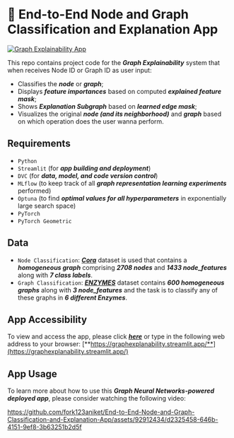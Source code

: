 # :rocket: End-to-End Node and Graph Classification and Explanation App

[![Graph Explainability App](https://static.streamlit.io/badges/streamlit_badge_black_white.svg)](https://graph-explainability.streamlit.app/)

This repo contains project code for the ***Graph Explainability*** system that when receives Node ID or Graph ID as user input:
- Classifies the ***node*** or ***graph***;
- Displays ***feature importances*** based on computed ***explained feature mask***;
- Shows ***Explanation Subgraph*** based on ***learned edge mask***;
- Visualizes the original ***node (and its neighborhood)*** and ***graph*** based on which operation does the user wanna perform.

## Requirements
- `Python`
- `Streamlit` (for ***app building and deployment***)
- `DVC` (for ***data, model, and code version control***)
- `MLflow` (to keep track of all ***graph representation learning experiments*** performed)
- `Optuna` (to find ***optimal values for all hyperparameters*** in exponentially large search space)
- `PyTorch`
- `PyTorch Geometric`

## Data
- `Node Classification`: [***Cora***](https://pytorch-geometric.readthedocs.io/en/latest/generated/torch_geometric.datasets.Planetoid.html#torch_geometric.datasets.Planetoid) dataset is used that contains a ***homogeneous graph*** comprising ***2708 nodes*** and ***1433 node_features*** along with ***7 class labels***.
- `Graph Classification`: [***ENZYMES***](https://pytorch-geometric.readthedocs.io/en/latest/generated/torch_geometric.datasets.TUDataset.html) dataset contains ***600 homogeneous graphs*** along with ***3 node_features*** and the task is to classify any of these graphs in ***6 different Enzymes***.

## App Accessibility
To view and access the app, please click [***here***](https://graphexplanability.streamlit.app/) or type in the following web address to your browser:
[**https://graphexplanability.streamlit.app/**](https://graphexplanability.streamlit.app/)

## App Usage
To learn more about how to use this ***Graph Neural Networks-powered deployed app***, please consider watching the following video:

https://github.com/fork123aniket/End-to-End-Node-and-Graph-Classification-and-Explanation-App/assets/92912434/d2325458-646b-4151-9ef8-3b63251b2d5f




